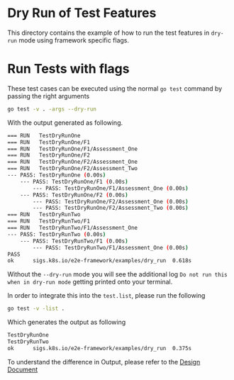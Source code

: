 # Dry Run of Test Features

This directory contains the example of how to run the test features in `dry-run` mode using framework specific flags.

# Run Tests with flags

These test cases can be executed using the normal `go test` command by passing the right arguments

```bash
go test -v . -args --dry-run
```

With the output generated as following.

```bash
=== RUN   TestDryRunOne
=== RUN   TestDryRunOne/F1
=== RUN   TestDryRunOne/F1/Assessment_One
=== RUN   TestDryRunOne/F2
=== RUN   TestDryRunOne/F2/Assessment_One
=== RUN   TestDryRunOne/F2/Assessment_Two
--- PASS: TestDryRunOne (0.00s)
    --- PASS: TestDryRunOne/F1 (0.00s)
        --- PASS: TestDryRunOne/F1/Assessment_One (0.00s)
    --- PASS: TestDryRunOne/F2 (0.00s)
        --- PASS: TestDryRunOne/F2/Assessment_One (0.00s)
        --- PASS: TestDryRunOne/F2/Assessment_Two (0.00s)
=== RUN   TestDryRunTwo
=== RUN   TestDryRunTwo/F1
=== RUN   TestDryRunTwo/F1/Assessment_One
--- PASS: TestDryRunTwo (0.00s)
    --- PASS: TestDryRunTwo/F1 (0.00s)
        --- PASS: TestDryRunTwo/F1/Assessment_One (0.00s)
PASS
ok  	sigs.k8s.io/e2e-framework/examples/dry_run	0.618s
```

Without the `--dry-run` mode you will see the additional log `Do not run this when in dry-run mode` getting printed onto your terminal.

In order to integrate this into the `test.list`, please run the following

```bash
go test -v -list .
```

Which generates the output as following

```bash
TestDryRunOne
TestDryRunTwo
ok  	sigs.k8s.io/e2e-framework/examples/dry_run	0.375s
```

To understand the difference in Output, please refer to the [Design Document](../../docs/design/dry-run-mode.md)
